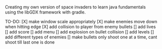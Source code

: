 Creating my own version of space invaders to learn java fundamentals using the libGDX framework with gradle.


TO-DO:
[X] make window scale appropriately
[X] make enemies move down when hitting edge
[X] add collision to player from enemy bullets
[] add lives
[] add score
[] add menu
[] add explosion on bullet collision
[] add levels
[] add different types of enemies
[] make bullets only shoot one at a time, cant shoot till last one is done